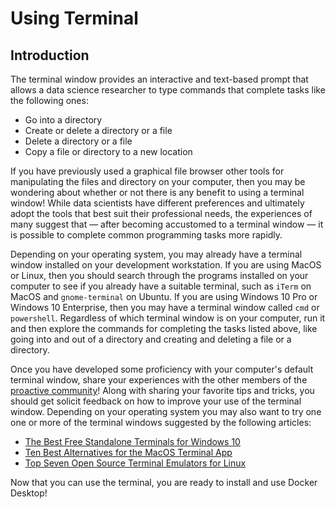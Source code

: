 # Using Terminal

## Introduction

The terminal window provides an interactive and text-based prompt that allows a
data science researcher to type commands that complete tasks like the following
ones:

* Go into a directory
* Create or delete a directory or a file
* Delete a directory or a file
* Copy a file or directory to a new location

If you have previously used a graphical file browser other tools for
manipulating the files and directory on your computer, then you may be wondering
about whether or not there is any benefit to using a terminal window! While data
scientists have different preferences and ultimately adopt the tools that best
suit their professional needs, the experiences of many suggest that &mdash;
after becoming accustomed to a terminal window &mdash; it is possible to
complete common programming tasks more rapidly.

Depending on your operating system, you may already have a terminal window
installed on your development workstation. If you are using MacOS or Linux,
then you should search through the programs installed on your computer to see
if you already have a suitable terminal, such as `iTerm` on MacOS and
`gnome-terminal` on Ubuntu. If you are using Windows 10 Pro or Windows 10
Enterprise, then you may have a terminal window called `cmd` or `powershell`.
Regardless of which terminal window is on your computer, run it and then
explore the commands for completing the tasks listed above, like going into
and out of a directory and creating and deleting a file or a directory.

Once you have developed some proficiency with your computer's default terminal
window, share your experiences with the other members of the [proactive
community](/proactive-community/community-connections/)! Along with sharing
your favorite tips and tricks, you should get solicit feedback on how to
improve your use of the terminal window. Depending on your operating system you
may also want to try one one or more of the terminal windows suggested by the
following articles:

* [The Best Free Standalone Terminals for Windows 10](https://dev.to/adnanmostafa/the-best-free-standalone-terminals-for-windows-2019-kmj)
* [Ten Best Alternatives for the MacOS Terminal App](https://www.fossmint.com/alternative-terminal-apps-for-macos/)
* [Top Seven Open Source Terminal Emulators for Linux](https://opensource.com/life/17/10/top-terminal-emulators)

Now that you can use the terminal, you are ready to install and use
Docker Desktop!

